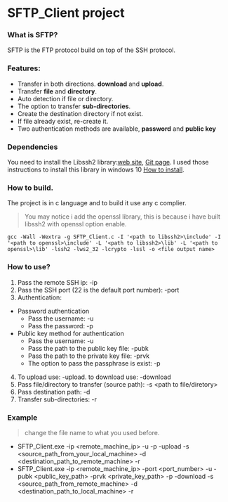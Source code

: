 # SFTP_Client project
###  What is SFTP?
SFTP is the FTP protocol build on top of the SSH protocol.
###  Features:
- Transfer in both directions. **download** and **upload**.
- Transfer **file** and **directory**.
- Auto detection if file or directory.
- The option to transfer **sub-directories**.
- Create the destination directory if not exist.
- If file already exist, re-create it.
- Two authentication methods are available, **password** and **public key**
### Dependencies
You need to install the Libssh2 library:[web site](https://www.libssh2.org/), [Git page](https://github.com/libssh2/libssh2).
I used those instructions to install this library in windows 10 [How to install](https://github.com/libssh2/libssh2/blob/master/docs/INSTALL_CMAKE).
### How to build.
The project is in c language and to build it use any c complier.
> You may notice i add the openssl library, this is because i have built libssh2 with openssl option enable.
```
gcc -Wall -Wextra -g SFTP_Client.c -I '<path to libssh2>\include' -I '<path to openssl>\include' -L '<path to libssh2>\lib' -L '<path to openssl>\lib' -lssh2 -lws2_32 -lcrypto -lssl -o <file output name>
```
###  How to use?
1. Pass the remote SSH ip: -ip <remote SSH ip>
2. Pass the SSH port (22 is the default port number): -port <SSH port>
3. Authentication:
  * Password authentication
    * Pass the username: -u <username>
    * Pass the password: -p <password>
  * Public key method for authentication
    * Pass the username: -u <username>
    * Pass the path to the public key file: -pubk <path to public key>
    * Pass the path to the private key file: -prvk <path to private key>
    * The option to pass the passphrase is exist: -p <passphrase>
4. To upload use: -upload. to download use: -download
5. Pass file/directory to transfer (source path): -s <path to file/diretory>
6. Pass destination path: -d <destination path>
7. Transfer sub-directories: -r
###  Example
 > change the file name to what you used before.
 * SFTP_Client.exe -ip <remote_machine_ip> -u <username> -p <password> -upload -s <source_path_from_your_local_machine> -d <destination_path_to_remote_machine> -r
 * SFTP_Client.exe -ip <remote_machine_ip> -port <port_number> -u <username> -pubk <public_key_path> -prvk <private_key_path> -p <passphrase> -download -s <source_path_from_remote_machine> -d <destination_path_to_local_machine> -r


